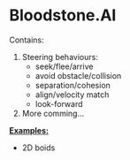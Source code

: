 # Bloodstone.AI

Contains:

1. Steering behaviours:
    * seek/flee/arrive
    * avoid obstacle/collision
    * separation/cohesion
    * align/velocity match
    * look-forward
2. More comming...

**[Examples:](https://github.com/Ursanon/Bloodstone.AI/tree/master/Assets/Bloodstone.AI/Examples)**
* 2D boids
